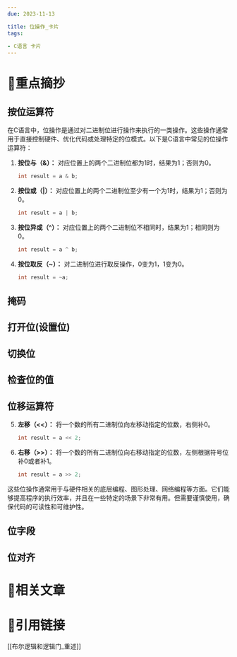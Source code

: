 ```yaml
---
due: 2023-11-13 

title: 位操作_卡片
tags:
 
- C语言 卡片
---
```

# 🍎重点摘抄
## 按位运算符
在C语言中，位操作是通过对二进制位进行操作来执行的一类操作。这些操作通常用于直接控制硬件、优化代码或处理特定的位模式。以下是C语言中常见的位操作运算符：

1. **按位与（&）：** 对应位置上的两个二进制位都为1时，结果为1；否则为0。

   ```c
   int result = a & b;
   ```

2. **按位或（|）：** 对应位置上的两个二进制位至少有一个为1时，结果为1；否则为0。

   ```c
   int result = a | b;
   ```

3. **按位异或（^）：** 对应位置上的两个二进制位不相同时，结果为1；相同则为0。

   ```c
   int result = a ^ b;
   ```

4. **按位取反（~）：** 对二进制位进行取反操作，0变为1，1变为0。

   ```c
   int result = ~a;
   ```
## 掩码
## 打开位(设置位)
## 切换位
## 检查位的值
## 位移运算符

5. **左移（<<）：** 将一个数的所有二进制位向左移动指定的位数，右侧补0。

   ```c
   int result = a << 2;
   ```

6. **右移（>>）：** 将一个数的所有二进制位向右移动指定的位数，左侧根据符号位补0或者补1。

   ```c
   int result = a >> 2;
   ```

这些位操作通常用于与硬件相关的底层编程、图形处理、网络编程等方面。它们能够提高程序的执行效率，并且在一些特定的场景下非常有用。但需要谨慎使用，确保代码的可读性和可维护性。




## 位字段
## 位对齐

# 📒相关文章




# 🍏引用链接
[[布尔逻辑和逻辑门_重述]]
